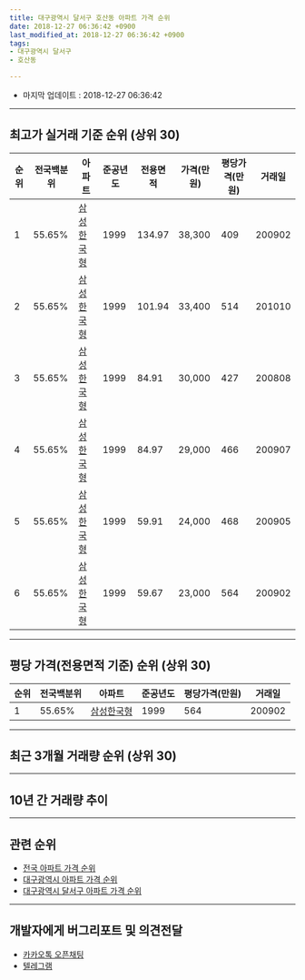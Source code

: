 ```yaml
---
title: 대구광역시 달서구 호산동 아파트 가격 순위
date: 2018-12-27 06:36:42 +0900
last_modified_at: 2018-12-27 06:36:42 +0900
tags:
- 대구광역시 달서구
- 호산동

---
```


* 마지막 업데이트 : 2018-12-27 06:36:42

---

## 최고가 실거래 기준 순위 (상위 30)


|순위|전국백분위|아파트|준공년도|전용면적|가격(만원)|평당가격(만원)|거래일|
|---|---|---|---|---|---|---|---|
|1|55.65%|[삼성한국형](https://search.naver.com/search.naver?query=%EB%8C%80%EA%B5%AC%EA%B4%91%EC%97%AD%EC%8B%9C+%EB%8B%AC%EC%84%9C%EA%B5%AC+%ED%98%B8%EC%82%B0%EB%8F%99+%EC%82%BC%EC%84%B1%ED%95%9C%EA%B5%AD%ED%98%95)|1999|134.97|38,300|409|200902|
|2|55.65%|[삼성한국형](https://search.naver.com/search.naver?query=%EB%8C%80%EA%B5%AC%EA%B4%91%EC%97%AD%EC%8B%9C+%EB%8B%AC%EC%84%9C%EA%B5%AC+%ED%98%B8%EC%82%B0%EB%8F%99+%EC%82%BC%EC%84%B1%ED%95%9C%EA%B5%AD%ED%98%95)|1999|101.94|33,400|514|201010|
|3|55.65%|[삼성한국형](https://search.naver.com/search.naver?query=%EB%8C%80%EA%B5%AC%EA%B4%91%EC%97%AD%EC%8B%9C+%EB%8B%AC%EC%84%9C%EA%B5%AC+%ED%98%B8%EC%82%B0%EB%8F%99+%EC%82%BC%EC%84%B1%ED%95%9C%EA%B5%AD%ED%98%95)|1999|84.91|30,000|427|200808|
|4|55.65%|[삼성한국형](https://search.naver.com/search.naver?query=%EB%8C%80%EA%B5%AC%EA%B4%91%EC%97%AD%EC%8B%9C+%EB%8B%AC%EC%84%9C%EA%B5%AC+%ED%98%B8%EC%82%B0%EB%8F%99+%EC%82%BC%EC%84%B1%ED%95%9C%EA%B5%AD%ED%98%95)|1999|84.97|29,000|466|200907|
|5|55.65%|[삼성한국형](https://search.naver.com/search.naver?query=%EB%8C%80%EA%B5%AC%EA%B4%91%EC%97%AD%EC%8B%9C+%EB%8B%AC%EC%84%9C%EA%B5%AC+%ED%98%B8%EC%82%B0%EB%8F%99+%EC%82%BC%EC%84%B1%ED%95%9C%EA%B5%AD%ED%98%95)|1999|59.91|24,000|468|200905|
|6|55.65%|[삼성한국형](https://search.naver.com/search.naver?query=%EB%8C%80%EA%B5%AC%EA%B4%91%EC%97%AD%EC%8B%9C+%EB%8B%AC%EC%84%9C%EA%B5%AC+%ED%98%B8%EC%82%B0%EB%8F%99+%EC%82%BC%EC%84%B1%ED%95%9C%EA%B5%AD%ED%98%95)|1999|59.67|23,000|564|200902|


---

## 평당 가격(전용면적 기준) 순위 (상위 30)


|순위|전국백분위|아파트|준공년도|평당가격(만원)|거래일|
|---|---|---|---|---|---|
|1|55.65%|[삼성한국형](https://search.naver.com/search.naver?query=%EB%8C%80%EA%B5%AC%EA%B4%91%EC%97%AD%EC%8B%9C+%EB%8B%AC%EC%84%9C%EA%B5%AC+%ED%98%B8%EC%82%B0%EB%8F%99+%EC%82%BC%EC%84%B1%ED%95%9C%EA%B5%AD%ED%98%95)|1999|564|200902|


---

## 최근 3개월 거래량 순위 (상위 30)


<div style="width:100%;">
    <canvas id="deal_count_ranking" height="250"></canvas>
</div>


<script>
new Chart(document.getElementById("deal_count_ranking"), {
    type: 'horizontalBar',
    data: {
        labels: ['삼성한국형'],
        datasets: [{
            label: '실거래 수',
            data: [17],
            borderColor: "rgba(255, 0, 128, 1)",
            backgroundColor: "rgba(255, 0, 128, 0.5)",
            fill: false,
        }]
    },
    options: {
        responsive: true,
        title: {
            display: true,
            text: '최근 3개월 거래량 순위'
        },
        tooltips: {
            mode: 'index',
            intersect: false,
            callbacks: {
                title: function(tooltipItems, data) {
                    return "실거래 수:";
                },
                label: function(tooltipItem, data) {
                    return data.labels[tooltipItem.index] + ": " + tooltipItem.xLabel;
                }
            }
        },
        hover: {
            mode: 'nearest',
            intersect: true
        },
        scales: {
            xAxes: [{
                display: true,
                scaleLabel: {
                    display: true,
                    labelString: '실거래 수'
                },
                ticks: {
                    suggestedMin: 0,
                }
            }],
            yAxes: [{
                display: true,
                ticks: {
                    autoSkip: false,
                    callback: function(value, index, values) {
                        if (value.length > 15)
                            return value.substr(0, 13) + "...";
                        else
                            return value;
                    }
                },
                scaleLabel: {
                    display: false,
                }
            }]
        }
    }
});

</script>


---

## 10년 간 거래량 추이


<div style="width:100%;">
    <canvas id="deal_progress" height="250"></canvas>
</div>

<script>
new Chart(document.getElementById("deal_progress"), {
    type: 'line',
    data: {
        labels: ['200812','200901','200902','200903','200904','200905','200906','200907','200908','200909','200910','200911','200912','201001','201002','201003','201004','201005','201006','201007','201008','201009','201010','201011','201012','201101','201102','201103','201104','201105','201106','201107','201108','201109','201110','201111','201112','201201','201202','201203','201204','201205','201206','201207','201208','201209','201210','201211','201212','201301','201302','201303','201304','201305','201306','201307','201308','201309','201310','201311','201312','201401','201402','201403','201404','201405','201406','201407','201408','201409','201410','201411','201412','201501','201502','201503','201504','201505','201506','201507','201508','201509','201510','201511','201512','201601','201602','201603','201604','201605','201606','201607','201608','201609','201610','201611','201612','201701','201702','201703','201704','201705','201706','201707','201708','201709','201710','201711','201712','201801','201802','201803','201804','201805','201806','201807','201808','201809','201810','201811','201812'],
        datasets: [{
            label: '실거래 수',
            pointRadius: 1,
            data: [3, 7, 16, 24, 9, 12, 11, 9, 13, 11, 6, 3, 8, 10, 11, 12, 13, 12, 7, 10, 8, 13, 11, 13, 13, 17, 16, 13, 14, 16, 20, 8, 16, 18, 7, 10, 11, 9, 12, 12, 12, 13, 11, 4, 11, 8, 11, 14, 8, 5, 10, 13, 14, 8, 11, 4, 7, 15, 10, 5, 11, 4, 7, 6, 9, 6, 6, 11, 9, 6, 13, 10, 3, 11, 8, 9, 12, 6, 14, 12, 13, 9, 11, 5, 4, 1, 0, 1, 2, 6, 2, 6, 5, 10, 9, 15, 3, 6, 11, 6, 6, 5, 13, 15, 14, 9, 9, 9, 4, 7, 6, 13, 5, 9, 11, 11, 7, 6, 12, 3, 2],
            borderColor: "rgba(255, 201, 14, 1)",
            backgroundColor: "rgba(255, 201, 14, 0.5)",
            fill: true,
        }]
    },
    options: {
        responsive: true,
        title: {
            display: true,
            text: '10년간 거래량 추이'
        },
        tooltips: {
            mode: 'index',
            intersect: false,
        },
        hover: {
            mode: 'nearest',
            intersect: true
        },
        scales: {
            xAxes: [{
                display: true,
                scaleLabel: {
                    display: true,
                    labelString: '년/월'
                }
            }],
            yAxes: [{
                display: true,
                ticks: {
                    suggestedMin: 0,
                },
                scaleLabel: {
                    display: true,
                    labelString: '실거래 수'
                }
            }]
        }
    }
});

</script>


---

## 관련 순위

- [전국 아파트 가격 순위](https://inasie.github.io/apt-ranking/전국)
- [대구광역시 아파트 가격 순위](https://inasie.github.io/apt-ranking/대구광역시)
- [대구광역시 달서구 아파트 가격 순위](https://inasie.github.io/apt-ranking/대구광역시-달서구)


---

## 개발자에게 버그리포트 및 의견전달

- [카카오톡 오픈채팅](https://open.kakao.com/o/gLJUAP4)
- [텔레그램](https://t.me/inasie)

